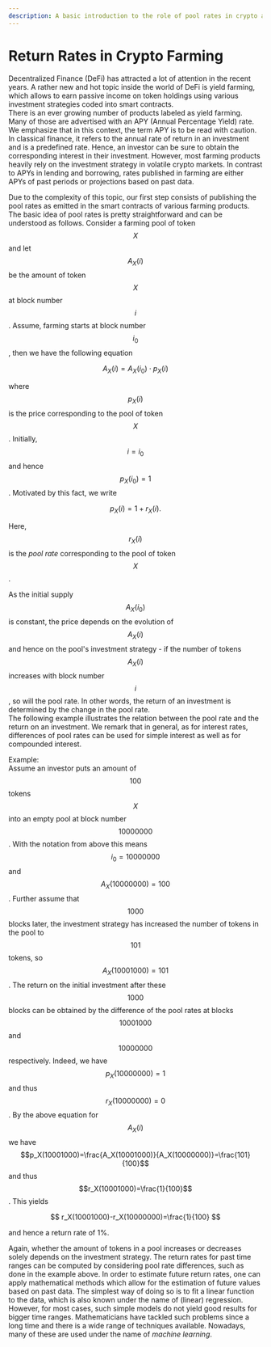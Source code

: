```yaml
---
description: A basic introduction to the role of pool rates in crypto asset farming
---
```


# Return Rates in Crypto Farming

Decentralized Finance \(DeFi\) has attracted a lot of attention in the recent years. A rather new and hot topic inside the world of DeFi is yield farming, which allows to earn passive income on token holdings using various investment strategies coded into smart contracts.  
There is an ever growing number of products labeled as yield farming. Many of those are advertised with an APY \(Annual Percentage Yield\) rate.  
We emphasize that in this context, the term APY is to be read with caution. In classical finance, it refers to the annual rate of return in an investment and is a predefined rate. Hence, an investor can be sure to obtain the corresponding interest in their investment. However, most farming products heavily rely on the investment strategy in volatile crypto markets. In contrast to APYs in lending and borrowing, rates published in farming are either APYs of past periods or projections based on past data.

Due to the complexity of this topic, our first step consists of publishing the pool rates as emitted in the smart contracts of various farming products. The basic idea of pool rates is pretty straightforward and can be understood as follows. Consider a farming pool of token $$X$$ and let $$A_X(i)$$ be the amount of token $$X$$ at block number $$i$$. Assume, farming starts at block number $$i_0$$, then we have the following equation

$$
A_X(i)=A_X(i_0)\cdot p_X(i)
$$

where $$p_X(i)$$ is the price corresponding to the pool of token $$X$$ . Initially, $$i=i_0$$ and hence $$p_X(i_0)=1$$. Motivated by this fact, we write

$$
p_X(i)=1+r_X(i).
$$

Here, $$r_X(i)$$ is the _pool rate_ corresponding to the pool of token $$X$$ .

As the initial supply $$A_X(i_0)$$ is constant, the price depends on the evolution of $$A_X(i)$$ and hence on the pool's investment strategy - if the number of tokens $$A_X(i)$$ increases with block number $$i$$ , so will the pool rate. In other words, the return of an investment is determined by the change in the pool rate.  
The following example illustrates the relation between the pool rate and the return on an investment. We remark that in general, as for interest rates, differences of pool rates can be used for simple interest as well as for compounded interest.

Example:  
Assume an investor puts an amount of $$100$$ tokens $$X$$ into an empty pool at block number $$10000000$$ . With the notation from above this means $$i_0=10000000$$ and $$A_X(10000000)=100$$. Further assume that $$1000$$ blocks later, the investment strategy has increased the number of tokens in the pool to $$101$$ tokens, so $$A_X(10001000)=101$$. The return on the initial investment after these $$1000$$ blocks can be obtained by the difference of the pool rates at blocks $$10001000$$ and $$10000000$$ respectively. Indeed, we have $$p_X(10000000)=1$$ and thus $$r_X(10000000)=0$$. By the above equation for $$A_X(i)$$ we have $$p_X(10001000)=\frac{A_X(10001000)}{A_X(10000000)}=\frac{101}{100}$$ and thus $$r_X(10001000)=\frac{1}{100}$$. This yields

$$
r_X(10001000)-r_X(10000000)=\frac{1}{100}
$$

and hence a return rate of 1%.

Again, whether the amount of tokens in a pool increases or decreases solely depends on the investment strategy. The return rates for past time ranges can be computed by considering pool rate differences, such as done in the example above. In order to estimate future return rates, one can apply mathematical methods which allow for the estimation of future values based on past data. The simplest way of doing so is to fit a linear function to the data, which is also known under the name of \(linear\) regression. However, for most cases, such simple models do not yield good results for bigger time ranges. Mathematicians have tackled such problems since a long time and there is a wide range of techniques available. Nowadays, many of these are used under the name of _machine learning_.

